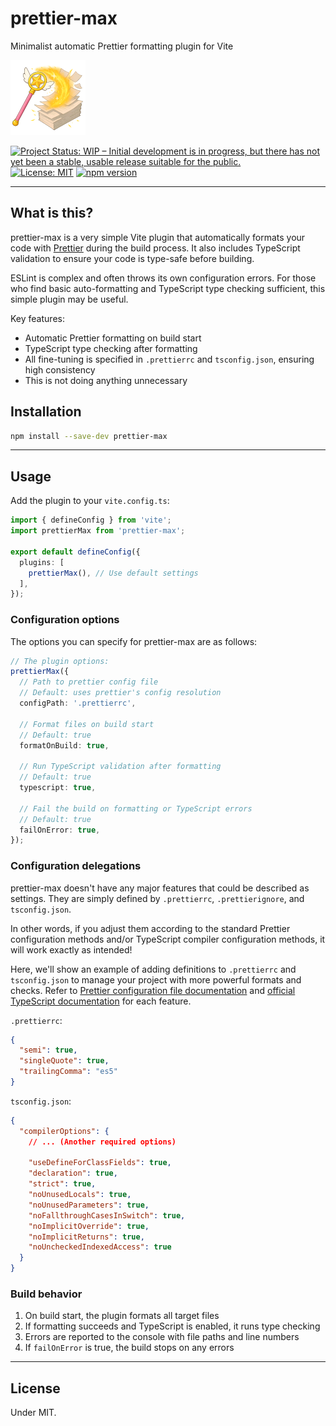 # prettier-max

Minimalist automatic Prettier formatting plugin for Vite

![prettier-max](images/prettier-max-120.png)

[![Project Status: WIP – Initial development is in progress, but there has not yet been a stable, usable release suitable for the public.](https://www.repostatus.org/badges/latest/wip.svg)](https://www.repostatus.org/#wip)
[![License: MIT](https://img.shields.io/badge/License-MIT-yellow.svg)](https://opensource.org/licenses/MIT)
[![npm version](https://img.shields.io/npm/v/prettier-max.svg)](https://www.npmjs.com/package/prettier-max)

---

## What is this?

prettier-max is a very simple Vite plugin that automatically formats your code with [Prettier](https://prettier.io/) during the build process.
It also includes TypeScript validation to ensure your code is type-safe before building.

ESLint is complex and often throws its own configuration errors.
For those who find basic auto-formatting and TypeScript type checking sufficient, this simple plugin may be useful.

Key features:

- Automatic Prettier formatting on build start
- TypeScript type checking after formatting
- All fine-tuning is specified in `.prettierrc` and `tsconfig.json`, ensuring high consistency
- This is not doing anything unnecessary

## Installation

```bash
npm install --save-dev prettier-max
```

---

## Usage

Add the plugin to your `vite.config.ts`:

```typescript
import { defineConfig } from 'vite';
import prettierMax from 'prettier-max';

export default defineConfig({
  plugins: [
    prettierMax(), // Use default settings
  ],
});
```

### Configuration options

The options you can specify for prettier-max are as follows:

```typescript
// The plugin options:
prettierMax({
  // Path to prettier config file
  // Default: uses prettier's config resolution
  configPath: '.prettierrc',

  // Format files on build start
  // Default: true
  formatOnBuild: true,

  // Run TypeScript validation after formatting
  // Default: true
  typescript: true,

  // Fail the build on formatting or TypeScript errors
  // Default: true
  failOnError: true,
});
```

### Configuration delegations

prettier-max doesn't have any major features that could be described as settings.
They are simply defined by `.prettierrc`, `.prettierignore`, and `tsconfig.json`.

In other words, if you adjust them according
to the standard Prettier configuration methods and/or TypeScript compiler configuration methods,
it will work exactly as intended!

Here, we'll show an example of adding definitions to `.prettierrc` and `tsconfig.json` to manage your project with more powerful formats and checks. Refer to [Prettier configuration file documentation](https://prettier.io/docs/configuration) and [official TypeScript documentation](https://www.typescriptlang.org/docs/handbook/tsconfig-json.html) for each feature.

`.prettierrc`:

```json
{
  "semi": true,
  "singleQuote": true,
  "trailingComma": "es5"
}
```

`tsconfig.json`:

```json
{
  "compilerOptions": {
    // ... (Another required options)

    "useDefineForClassFields": true,
    "declaration": true,
    "strict": true,
    "noUnusedLocals": true,
    "noUnusedParameters": true,
    "noFallthroughCasesInSwitch": true,
    "noImplicitOverride": true,
    "noImplicitReturns": true,
    "noUncheckedIndexedAccess": true
  }
}
```

### Build behavior

1. On build start, the plugin formats all target files
2. If formatting succeeds and TypeScript is enabled, it runs type checking
3. Errors are reported to the console with file paths and line numbers
4. If `failOnError` is true, the build stops on any errors

---

## License

Under MIT.

